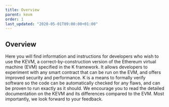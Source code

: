 ```yaml
---
title: Overview
parent: kevm
order: 1
last_updated: "2020-05-01T09:00:00+01:00"
---
```

## Overview

Here you will find information and instructions for developers who wish to use the KEVM, a correct-by-construction version of the Ethereum virtual machine (EVM) specified in the K framework. It allows developers to experiment with any smart contract that can be run on the EVM, and offers improved security and performance. K is a means to formally verify software so the code can be automatically checked for any flaws, and can be proven to run exactly as it should. We encourage you to read the detailed documentation on the KEVM and its differences compared to the EVM. Most importantly, we look forward to your feedback.
